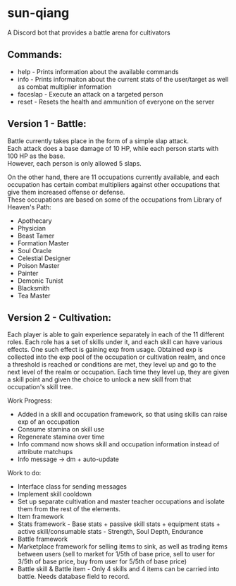 # sun-qiang
A Discord bot that provides a battle arena for cultivators

## Commands:

* help - Prints information about the available commands
* info - Prints informaiton about the current stats of the user/target as well as combat multiplier information
* faceslap - Execute an attack on a targeted person
* reset - Resets the health and ammunition of everyone on the server

## Version 1 - Battle:
Battle currently takes place in the form of a simple slap attack.  
Each attack does a base damage of 10 HP, while each person starts with 100 HP as the base.  
However, each person is only allowed 5 slaps.   

On the other hand, there are 11 occupations currently available, and each occupation has certain combat multipliers against other occupations that give them increased offense or defense.  
These occupations are based on some of the occupations from Library of Heaven's Path:  

* Apothecary
* Physician
* Beast Tamer
* Formation Master
* Soul Oracle
* Celestial Designer
* Poison Master
* Painter
* Demonic Tunist
* Blacksmith
* Tea Master


## Version 2 - Cultivation:

Each player is able to gain experience separately in each of the 11 different roles. 
Each role has a set of skills under it, and each skill can have various effects. One such effect is gaining exp from usage. Obtained exp is collected into the exp pool of the occupation or cultivation realm, and once a threshold is reached or conditions are met, they level up and go to the next level of the realm or occupation. Each time they level up, they are given a skill point and given the choice to unlock a new skill from that occupation's skill tree.

Work Progress:
+ Added in a skill and occupation framework, so that using skills can raise exp of an occupation
+ Consume stamina on skill use
+ Regenerate stamina over time
+ Info command now shows skill and occupation information instead of attribute matchups
+ Info message -> dm + auto-update

Work to do:
* Interface class for sending messages
* Implement skill cooldown
* Set up separate cultivation and master teacher occupations and isolate them from the rest of the elements.
* Item framework
* Stats framework - Base stats + passive skill stats + equipment stats + active skill/consumable stats - Strength, Soul Depth, Endurance
* Battle framework
* Marketplace framework for selling items to sink, as well as trading items between users (sell to market for 1/5th of base price, sell to user for 3/5th of base price, buy from user for 5/5th of base price)
* Battle skill & Battle item - Only 4 skills and 4 items can be carried into battle. Needs database field to record.